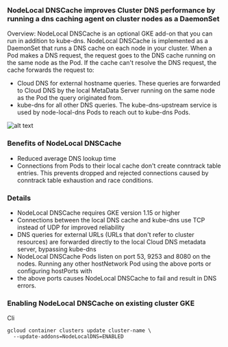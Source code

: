 ### NodeLocal DNSCache improves Cluster DNS performance by running a dns caching agent on cluster nodes as a DaemonSet

Overview: NodeLocal DNSCache is an optional GKE add-on that you can run in addition to kube-dns. NodeLocal DNSCache is implemented as a DaemonSet that runs a DNS cache on each node in your cluster. When a Pod makes a DNS request, the request goes to the DNS cache running on the same node as the Pod. If the cache can't resolve the DNS request, the cache forwards the request to:

- Cloud DNS for external hostname queries. These queries are forwarded to Cloud DNS by the local MetaData Server running on the same node as the Pod the query originated from.
- kube-dns for all other DNS queries. The kube-dns-upstream service is used by node-local-dns Pods to reach out to kube-dns Pods.

![alt text](https://cloud.google.com/kubernetes-engine/images/nodelocal-dns-cache-diagram.svg)

### Benefits of NodeLocal DNSCache

- Reduced average DNS lookup time
- Connections from Pods to their local cache don't create conntrack table entries. This prevents dropped and rejected connections caused by conntrack table exhaustion and race conditions.


### Details
- NodeLocal DNSCache requires GKE version 1.15 or higher
- Connections between the local DNS cache and kube-dns use TCP instead of UDP for improved reliability
- DNS queries for external URLs (URLs that don't refer to cluster resources) are forwarded directly to the local Cloud DNS metadata server, bypassing kube-dns
- NodeLocal DNSCache Pods listen on port 53, 9253 and 8080 on the nodes. Running any other hostNetwork Pod using the above ports or configuring hostPorts with
- the above ports causes NodeLocal DNSCache to fail and result in DNS errors.

### Enabling NodeLocal DNSCache on existing cluster GKE
Cli
```
gcloud container clusters update cluster-name \
  --update-addons=NodeLocalDNS=ENABLED
```


